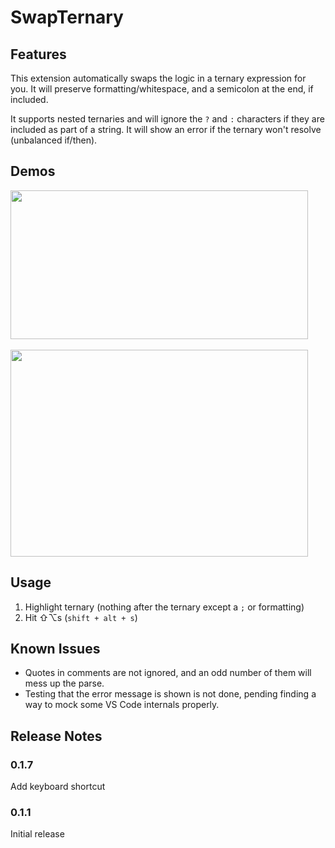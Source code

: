 # SwapTernary

## Features

This extension automatically swaps the logic in a ternary expression for you.  It will preserve formatting/whitespace, and a semicolon at the end, if included.

It supports nested ternaries and will ignore the `?` and `:` characters if they are included as part of a string.  It will show an error if the ternary won't resolve (unbalanced if/then).

## Demos

<img src="https://j.gifs.com/oV5V2L.gif" width="476" height="238"/>
<br />
<br />

<img src="https://j.gifs.com/JyoyZK.gif" width="476" height="331"/>

## Usage

1. Highlight ternary (nothing after the ternary except a `;` or formatting)
2. Hit ⇧⌥s (`shift + alt + s`)

## Known Issues

- Quotes in comments are not ignored, and an odd number of them will mess up the parse.
- Testing that the error message is shown is not done, pending finding a way to mock some VS Code internals properly.

## Release Notes

### 0.1.7

Add keyboard shortcut

### 0.1.1

Initial release
